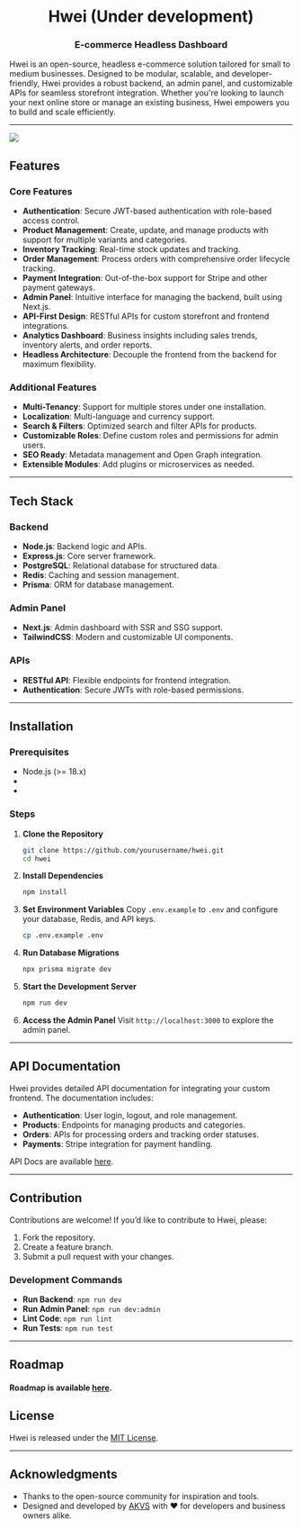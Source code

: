 <h1 align='center'>Hwei (Under development)</h1>
<h3 align='center'>E-commerce Headless Dashboard</h3>

Hwei is an open-source, headless e-commerce solution tailored for small to medium businesses. Designed to be modular, scalable, and developer-friendly, Hwei provides a robust backend, an admin panel, and customizable APIs for seamless storefront integration. Whether you're looking to launch your next online store or manage an existing business, Hwei empowers you to build and scale efficiently.

---

<img align="center" src="https://23ujkrayxy.ufs.sh/f/u628d5y0J6C1rb1zmEbpDskW2xn8qAhzMdCXYuTb0B6VOFPm">

## Features

### Core Features

- **Authentication**: Secure JWT-based authentication with role-based access control.
- **Product Management**: Create, update, and manage products with support for multiple variants and categories.
- **Inventory Tracking**: Real-time stock updates and tracking.
- **Order Management**: Process orders with comprehensive order lifecycle tracking.
- **Payment Integration**: Out-of-the-box support for Stripe and other payment gateways.
- **Admin Panel**: Intuitive interface for managing the backend, built using Next.js.
- **API-First Design**: RESTful APIs for custom storefront and frontend integrations.
- **Analytics Dashboard**: Business insights including sales trends, inventory alerts, and order reports.
- **Headless Architecture**: Decouple the frontend from the backend for maximum flexibility.

### Additional Features

- **Multi-Tenancy**: Support for multiple stores under one installation.
- **Localization**: Multi-language and currency support.
- **Search & Filters**: Optimized search and filter APIs for products.
- **Customizable Roles**: Define custom roles and permissions for admin users.
- **SEO Ready**: Metadata management and Open Graph integration.
- **Extensible Modules**: Add plugins or microservices as needed.

---

## Tech Stack

### Backend

- **Node.js**: Backend logic and APIs.
- **Express.js**: Core server framework.
- **PostgreSQL**: Relational database for structured data.
- **Redis**: Caching and session management.
- **Prisma**: ORM for database management.

### Admin Panel

- **Next.js**: Admin dashboard with SSR and SSG support.
- **TailwindCSS**: Modern and customizable UI components.

### APIs

- **RESTful API**: Flexible endpoints for frontend integration.
- **Authentication**: Secure JWTs with role-based permissions.

---

## Installation

### Prerequisites

- Node.js (>= 18.x)
-
-

### Steps

1. **Clone the Repository**

   ```bash
   git clone https://github.com/yourusername/hwei.git
   cd hwei
   ```

2. **Install Dependencies**

   ```bash
   npm install
   ```

3. **Set Environment Variables**
   Copy `.env.example` to `.env` and configure your database, Redis, and API keys.

   ```bash
   cp .env.example .env
   ```

4. **Run Database Migrations**

   ```bash
   npx prisma migrate dev
   ```

5. **Start the Development Server**

   ```bash
   npm run dev
   ```

6. **Access the Admin Panel**
   Visit `http://localhost:3000` to explore the admin panel.

---

## API Documentation

Hwei provides detailed API documentation for integrating your custom frontend. The documentation includes:

- **Authentication**: User login, logout, and role management.
- **Products**: Endpoints for managing products and categories.
- **Orders**: APIs for processing orders and tracking order statuses.
- **Payments**: Stripe integration for payment handling.

API Docs are available [here](https://github.com/Akshay-Vs/hwei/).

---

## Contribution

Contributions are welcome! If you’d like to contribute to Hwei, please:

1. Fork the repository.
2. Create a feature branch.
3. Submit a pull request with your changes.

### Development Commands

- **Run Backend**: `npm run dev`
- **Run Admin Panel**: `npm run dev:admin`
- **Lint Code**: `npm run lint`
- **Run Tests**: `npm run test`

---

## Roadmap

#### Roadmap is available [here](https://github.com/Akshay-Vs/hwei/blob/main/ROADMAP.md).

## License

Hwei is released under the [MIT License](LICENSE).

---

## Acknowledgments

- Thanks to the open-source community for inspiration and tools.
- Designed and developed by [AKVS](https://akvs.dev) with ❤️ for developers and business owners alike.
